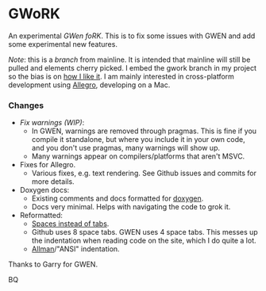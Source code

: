 GWoRK
=====

An experimental *GWen foRK*. This is to fix some issues with GWEN and add some experimental new features.

*Note*: this is a *branch* from mainline. It is intended that mainline will still be pulled and elements
cherry picked. I embed the gwork branch in my project so the bias is on [how I like it][1]. I am mainly
interested in cross-platform development using [Allegro](http://alleg.sourceforge.net), developing on a Mac.

### Changes

* *Fix warnings (WIP)*:
  * In GWEN, warnings are removed through pragmas. This is fine if you compile it standalone, but where you 
    include it in your own code, and you don't use pragmas, many warnings will show up.
  * Many warnings appear on compilers/platforms that aren't MSVC.
* Fixes for Allegro.
  * Various fixes, e.g. text rendering. See Github issues and commits for more details.
* Doxygen docs:
  * Existing comments and docs formatted for [doxygen](http://doxygen.org).
  * Docs very minimal. Helps with navigating the code to grok it.
* Reformatted:
  * [Spaces instead of tabs](http://www.jwz.org/doc/tabs-vs-spaces.html).
  * Github uses 8 space tabs. GWEN uses 4 space tabs. This messes up the indentation when reading code
    on the site, which I do quite a lot.
  * [Allman][2]/"ANSI" indentation.


[1]: http://www.codinghorror.com/blog/2009/04/death-to-the-space-infidels.html "Interesting article on consistency"
[2]: http://en.wikipedia.org/wiki/Indent_style#Allman_style "Not uncommon"

Thanks to Garry for GWEN.

BQ
